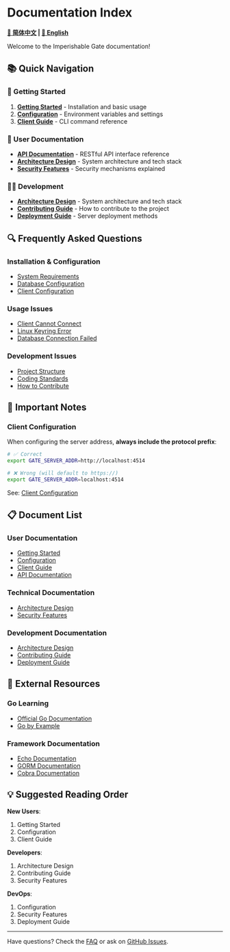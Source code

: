 # Documentation Index

**[📖 简体中文](README.md) | [📘 English](README.en.md)**

Welcome to the Imperishable Gate documentation!

## 📚 Quick Navigation

### 🎯 Getting Started

1. **[Getting Started](getting-started.en.md)** - Installation and basic usage
2. **[Configuration](configuration.en.md)** - Environment variables and settings
3. **[Client Guide](client-guide.en.md)** - CLI command reference

### 📖 User Documentation

- **[API Documentation](api.en.md)** - RESTful API interface reference
- **[Architecture Design](architecture.en.md)** - System architecture and tech stack
- **[Security Features](security.en.md)** - Security mechanisms explained

### 👨‍💻 Development

- **[Architecture Design](architecture.en.md)** - System architecture and tech stack
- **[Contributing Guide](contributing.en.md)** - How to contribute to the project
- **[Deployment Guide](deployment.en.md)** - Server deployment methods

## 🔍 Frequently Asked Questions

### Installation & Configuration

- [System Requirements](configuration.en.md#system-requirements)
- [Database Configuration](configuration.en.md#database-configuration)
- [Client Configuration](configuration.en.md#client-configuration)

### Usage Issues

- [Client Cannot Connect](getting-started.en.md#1-client-cannot-connect-to-server)
- [Linux Keyring Error](getting-started.en.md#2-linux-keyring-error)
- [Database Connection Failed](getting-started.en.md#3-database-connection-failed)

### Development Issues

- [Project Structure](architecture.en.md#project-structure)
- [Coding Standards](contributing.en.md#coding-standards)
- [How to Contribute](contributing.en.md)

## 📝 Important Notes

### Client Configuration

When configuring the server address, **always include the protocol prefix**:

```bash
# ✅ Correct
export GATE_SERVER_ADDR=http://localhost:4514

# ❌ Wrong (will default to https://)
export GATE_SERVER_ADDR=localhost:4514
```

See: [Client Configuration](configuration.en.md#client-configuration)

## 📋 Document List

### User Documentation
- [Getting Started](getting-started.en.md)
- [Configuration](configuration.en.md)
- [Client Guide](client-guide.en.md)
- [API Documentation](api.en.md)

### Technical Documentation
- [Architecture Design](architecture.en.md)
- [Security Features](security.en.md)

### Development Documentation
- [Architecture Design](architecture.en.md)
- [Contributing Guide](contributing.en.md)
- [Deployment Guide](deployment.en.md)

## 🔗 External Resources

### Go Learning
- [Official Go Documentation](https://go.dev/doc/)
- [Go by Example](https://gobyexample.com/)

### Framework Documentation
- [Echo Documentation](https://echo.labstack.com/)
- [GORM Documentation](https://gorm.io/docs/)
- [Cobra Documentation](https://github.com/spf13/cobra)

## 💡 Suggested Reading Order

**New Users**:
1. Getting Started
2. Configuration
3. Client Guide

**Developers**:
1. Architecture Design
2. Contributing Guide
3. Security Features

**DevOps**:
1. Configuration
2. Security Features
3. Deployment Guide

---

Have questions? Check the [FAQ](#-frequently-asked-questions) or ask on [GitHub Issues](https://github.com/locxl/imperishable-gate/issues).
